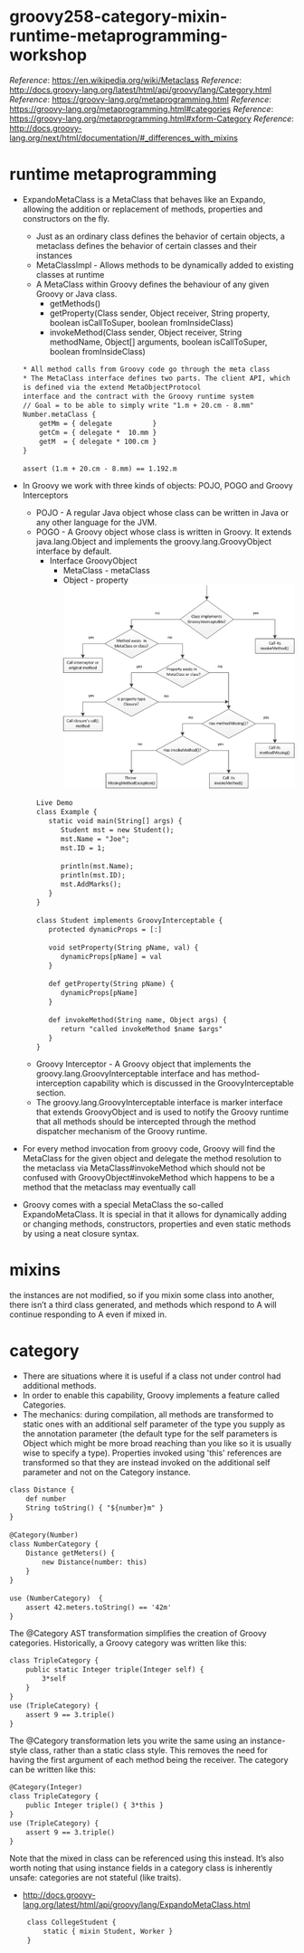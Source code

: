# groovy258-category-mixin-runtime-metaprogramming-workshop

_Reference_: https://en.wikipedia.org/wiki/Metaclass
_Reference_: http://docs.groovy-lang.org/latest/html/api/groovy/lang/Category.html
_Reference_: https://groovy-lang.org/metaprogramming.html
_Reference_: https://groovy-lang.org/metaprogramming.html#categories
_Reference_: https://groovy-lang.org/metaprogramming.html#xform-Category
_Reference_: http://docs.groovy-lang.org/next/html/documentation/#_differences_with_mixins

# runtime metaprogramming
* ExpandoMetaClass is a MetaClass that behaves like an Expando, allowing the addition or replacement of methods, 
properties and constructors on the fly.
    * Just as an ordinary class defines the behavior of certain objects, a metaclass defines the behavior of certain 
    classes and their instances
    * MetaClassImpl - Allows methods to be dynamically added to existing classes at runtime
    * A MetaClass within Groovy defines the behaviour of any given Groovy or Java class.
        * getMethods()
        * getProperty​(Class sender, Object receiver, String property, boolean isCallToSuper, boolean fromInsideClass)
        * invokeMethod​(Class sender, Object receiver, String methodName, Object[] arguments, boolean isCallToSuper, boolean fromInsideClass)
    ```
    * All method calls from Groovy code go through the meta class
    * The MetaClass interface defines two parts. The client API, which is defined via the extend MetaObjectProtocol 
  interface and the contract with the Groovy runtime system
    // Goal = to be able to simply write "1.m + 20.cm - 8.mm"
    Number.metaClass {
        getMm = { delegate          }
        getCm = { delegate *  10.mm }
        getM  = { delegate * 100.cm }
    }
    
    assert (1.m + 20.cm - 8.mm) == 1.192.m
    ```
* In Groovy we work with three kinds of objects: POJO, POGO and Groovy Interceptors
    * POJO - A regular Java object whose class can be written in Java or any other language for the JVM.
    * POGO - A Groovy object whose class is written in Groovy. It extends java.lang.Object and implements the 
    groovy.lang.GroovyObject interface by default. 
        * Interface GroovyObject
            * MetaClass - metaClass
            * Object - property
        ![alt text](img/GroovyInterceptions.png)
        ```
        Live Demo
        class Example {
           static void main(String[] args) {
              Student mst = new Student();
              mst.Name = "Joe";
              mst.ID = 1;
        		
              println(mst.Name);
              println(mst.ID);
              mst.AddMarks();
           } 
        }
         
        class Student implements GroovyInterceptable {
           protected dynamicProps = [:]  
            
           void setProperty(String pName, val) {
              dynamicProps[pName] = val
           } 
           
           def getProperty(String pName) {
              dynamicProps[pName]
           }
           
           def invokeMethod(String name, Object args) {
              return "called invokeMethod $name $args"
           }
        }
        ```
    * Groovy Interceptor - A Groovy object that implements the groovy.lang.GroovyInterceptable interface and 
    has method-interception capability which is discussed in the GroovyInterceptable section.
    * The groovy.lang.GroovyInterceptable interface is marker interface that extends GroovyObject and is used to notify 
    the Groovy runtime that all methods should be intercepted through the method dispatcher mechanism of the Groovy 
    runtime.

* For every method invocation from groovy code, Groovy will find the MetaClass for the given object and delegate the method resolution to the metaclass via MetaClass#invokeMethod which should not be confused with GroovyObject#invokeMethod which happens to be a method that the metaclass may eventually call
* Groovy comes with a special MetaClass the so-called ExpandoMetaClass. It is special in that it allows for dynamically adding or changing methods, constructors, properties and even static methods by using a neat closure syntax.

# mixins
the instances are not modified, so if you mixin some class into another, there isn’t a third class generated, and 
methods which respond to A will continue responding to A even if mixed in.

# category
* There are situations where it is useful if a class not under control had additional methods. 
* In order to enable this capability, Groovy implements a feature called Categories.
* The mechanics: during compilation, all methods are transformed to static ones with an additional self parameter 
of the type you supply as the annotation parameter (the default type for the self parameters is Object which might 
be more broad reaching than you like so it is usually wise to specify a type). Properties invoked using 'this' 
references are transformed so that they are instead invoked on the additional self parameter and not on the 
Category instance.
```
class Distance {
    def number
    String toString() { "${number}m" }
}

@Category(Number)
class NumberCategory {
    Distance getMeters() {
        new Distance(number: this)
    }
}

use (NumberCategory)  {
    assert 42.meters.toString() == '42m'
}
```
The @Category AST transformation simplifies the creation of Groovy categories. Historically, a Groovy category was written like this:

```
class TripleCategory {
    public static Integer triple(Integer self) {
        3*self
    }
}
use (TripleCategory) {
    assert 9 == 3.triple()
}
```
The @Category transformation lets you write the same using an instance-style class, rather than a static class style. 
This removes the need for having the first argument of each method being the receiver. The category can be written 
like this:
```
@Category(Integer)
class TripleCategory {
    public Integer triple() { 3*this }
}
use (TripleCategory) {
    assert 9 == 3.triple()
}
```
Note that the mixed in class can be referenced using this instead. It’s also worth noting that using instance fields 
in a category class is inherently unsafe: categories are not stateful (like traits).




* http://docs.groovy-lang.org/latest/html/api/groovy/lang/ExpandoMetaClass.html
    ```
     class CollegeStudent {
         static { mixin Student, Worker }
     }
    ```
